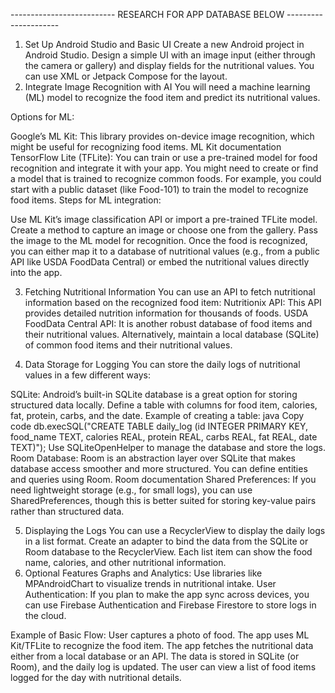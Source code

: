 -------------------------- RESEARCH FOR APP DATABASE BELOW ---------------------
1. Set Up Android Studio and Basic UI
Create a new Android project in Android Studio.
Design a simple UI with an image input (either through the camera or gallery) and display fields for the nutritional values.
You can use XML or Jetpack Compose for the layout.
2. Integrate Image Recognition with AI
You will need a machine learning (ML) model to recognize the food item and predict its nutritional values.

Options for ML:

Google’s ML Kit: This library provides on-device image recognition, which might be useful for recognizing food items.
ML Kit documentation
TensorFlow Lite (TFLite): You can train or use a pre-trained model for food recognition and integrate it with your app.
You might need to create or find a model that is trained to recognize common foods. For example, you could start with a public dataset (like Food-101) to train the model to recognize food items.
Steps for ML integration:

Use ML Kit’s image classification API or import a pre-trained TFLite model.
Create a method to capture an image or choose one from the gallery.
Pass the image to the ML model for recognition.
Once the food is recognized, you can either map it to a database of nutritional values (e.g., from a public API like USDA FoodData Central) or embed the nutritional values directly into the app.

3. Fetching Nutritional Information
You can use an API to fetch nutritional information based on the recognized food item:
Nutritionix API: This API provides detailed nutrition information for thousands of foods.
USDA FoodData Central API: It is another robust database of food items and their nutritional values.
Alternatively, maintain a local database (SQLite) of common food items and their nutritional values.

4. Data Storage for Logging
You can store the daily logs of nutritional values in a few different ways:

SQLite: Android’s built-in SQLite database is a great option for storing structured data locally.
Define a table with columns for food item, calories, fat, protein, carbs, and the date.
Example of creating a table:
java
Copy code
db.execSQL("CREATE TABLE daily_log (id INTEGER PRIMARY KEY, food_name TEXT, calories REAL, protein REAL, carbs REAL, fat REAL, date TEXT)");
Use SQLiteOpenHelper to manage the database and store the logs.
Room Database: Room is an abstraction layer over SQLite that makes database access smoother and more structured. You can define entities and queries using Room.
Room documentation
Shared Preferences: If you need lightweight storage (e.g., for small logs), you can use SharedPreferences, though this is better suited for storing key-value pairs rather than structured data.

5. Displaying the Logs
You can use a RecyclerView to display the daily logs in a list format.
Create an adapter to bind the data from the SQLite or Room database to the RecyclerView.
Each list item can show the food name, calories, and other nutritional information.
6. Optional Features
Graphs and Analytics: Use libraries like MPAndroidChart to visualize trends in nutritional intake.
User Authentication: If you plan to make the app sync across devices, you can use Firebase Authentication and Firebase Firestore to store logs in the cloud.

Example of Basic Flow:
  User captures a photo of food.
  The app uses ML Kit/TFLite to recognize the food item.
  The app fetches the nutritional data either from a local database or an API.
  The data is stored in SQLite (or Room), and the daily log is updated.
  The user can view a list of food items logged for the day with nutritional details.
  
